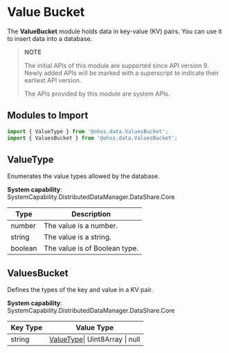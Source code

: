 # Value Bucket

The **ValueBucket** module holds data in key-value (KV) pairs. You can use it to insert data into a database.

> **NOTE**
>
> The initial APIs of this module are supported since API version 9. Newly added APIs will be marked with a superscript to indicate their earliest API version.
>
> The APIs provided by this module are system APIs.


## Modules to Import

```ts
import { ValueType } from '@ohos.data.ValuesBucket';
import { ValuesBucket } from '@ohos.data.ValuesBucket';
```

## ValueType

Enumerates the value types allowed by the database.

**System capability**: SystemCapability.DistributedDataManager.DataShare.Core

| Type   | Description                |
| ------- | -------------------- |
| number  | The value is a number.  |
| string  | The value is a string.|
| boolean | The value is of Boolean type.|

## ValuesBucket

Defines the types of the key and value in a KV pair.

**System capability**: SystemCapability.DistributedDataManager.DataShare.Core

| Key Type         | Value Type                                     | 
| ------------- | --------------------------------------------- | 
|  string | [ValueType](#valuetype)\| Uint8Array \| null | 
